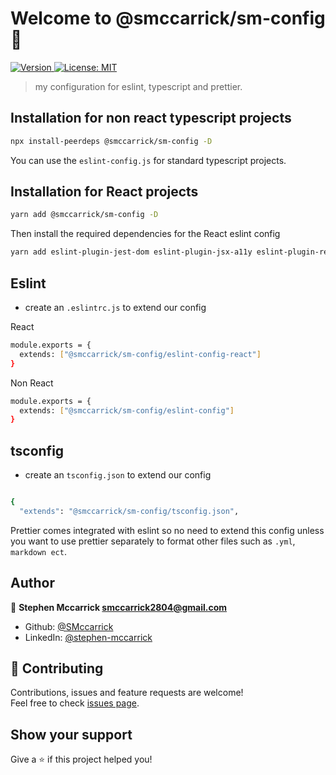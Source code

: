 <h1 >Welcome to @smccarrick/sm-config 👋</h1>
<p>
  <a href="https://www.npmjs.com/package/@smccarrick/sm-config" target="_blank">
    <img alt="Version" src="https://img.shields.io/npm/v/@smccarrick/sm-config.svg">
  </a>
  <a href="#" target="_blank">
    <img alt="License: MIT" src="https://img.shields.io/badge/License-MIT-yellow.svg" />
  </a>
</p>

> my configuration for eslint, typescript and prettier.

## Installation for non react typescript projects

```sh
npx install-peerdeps @smccarrick/sm-config -D
```

You can use the `eslint-config.js` for standard typescript projects.

## Installation for React projects

```sh
yarn add @smccarrick/sm-config -D
```

Then install the required dependencies for the React eslint config

```sh
yarn add eslint-plugin-jest-dom eslint-plugin-jsx-a11y eslint-plugin-react eslint-plugin-react-hooks eslint-plugin-testing-library -D
```

## Eslint

- create an `.eslintrc.js` to extend our config

React
```sh
module.exports = {
  extends: ["@smccarrick/sm-config/eslint-config-react"]
}
```

Non React
```sh
module.exports = {
  extends: ["@smccarrick/sm-config/eslint-config"]
}
```

## tsconfig

- create an `tsconfig.json` to extend our config

```sh

{
  "extends": "@smccarrick/sm-config/tsconfig.json",
```


Prettier comes integrated with eslint so no need to extend this config unless you want to use prettier separately to format other files such as `.yml`, `markdown ect`.

## Author

👤 **Stephen Mccarrick <smccarrick2804@gmail.com>**

* Github: [@SMccarrick](https://github.com/SMccarrick)
* LinkedIn: [@stephen-mccarrick](https://linkedin.com/in/stephen-mccarrick)

## 🤝 Contributing

Contributions, issues and feature requests are welcome!<br />Feel free to check [issues page](https://github.com/SMccarrick/sm-config/issues).

## Show your support

Give a ⭐️ if this project helped you!